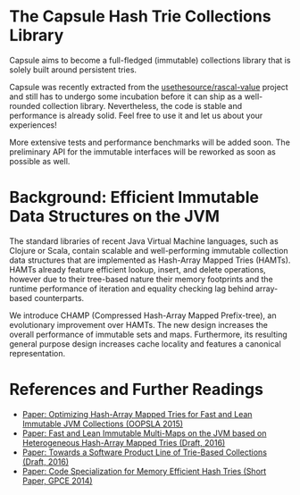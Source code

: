 # The Capsule Hash Trie Collections Library
Capsule aims to become a full-fledged (immutable) collections library that is solely built around persistent tries.

Capsule was recently extracted from the [usethesource/rascal-value](https://github.com/usethesource/rascal-value) project and still has to undergo some incubation before it can ship as a well-rounded collection library. Nevertheless, the code is stable and performance is already solid. Feel free to use it and let us about your experiences!

More extensive tests and performance benchmarks will be added soon. The preliminary API for the immutable interfaces will be reworked as soon as possible as well.

# Background: Efficient Immutable Data Structures on the JVM
The standard libraries of recent Java Virtual Machine languages, such as Clojure or Scala, contain scalable and well-performing immutable collection data structures that are implemented as Hash-Array Mapped Tries (HAMTs). HAMTs already feature efficient lookup, insert, and delete operations, however due to their tree-based nature their memory footprints and the runtime performance of iteration and equality checking lag behind array-based counterparts.

We introduce CHAMP (Compressed Hash-Array Mapped Prefix-tree), an evolutionary improvement over HAMTs. The new design increases the overall performance of immutable sets and maps. Furthermore, its resulting general purpose design increases cache locality and features a canonical representation. 

# References and Further Readings
* [Paper: Optimizing Hash-Array Mapped Tries for Fast and Lean Immutable JVM Collections (OOPSLA 2015)](http://michael.steindorfer.name/publications/oopsla15.pdf)
* [Paper: Fast and Lean Immutable Multi-Maps on the JVM based on Heterogeneous Hash-Array Mapped Tries (Draft, 2016)](https://arxiv.org/abs/1608.01036)
* [Paper: Towards a Software Product Line of Trie-Based Collections (Draft, 2016)](http://michael.steindorfer.name/drafts/gpce16.pdf)
* [Paper: Code Specialization for Memory Efficient Hash Tries (Short Paper, GPCE 2014)](http://michael.steindorfer.name/publications/gpce14.pdf)
